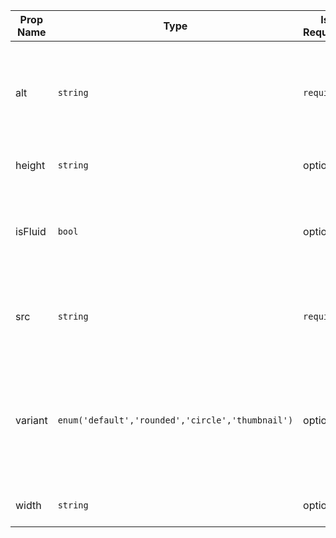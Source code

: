 | Prop Name | Type | Is Required | Default Value | Description | 
|-|-|-|-|-|
| alt | `string`  | `required` | `' '` | The text content that specifies an alternative text for an image. |
| height | `string`  | optional |  | Sets the height of the image. |
| isFluid | `bool`  | optional | `false` | Sets the fluid behavior of the image, which is `nonfluid` by default. |
| src | `string`  | `required` |  | The source for the image which will be displayed. |
| variant | `enum('default','rounded','circle','thumbnail')`  | optional | `'default'` | Sets the style of the image from the following values; `default`, `rounded`, `circle`, `thumbnail`. |
| width | `string`  | optional |  | Sets the width of the image. |